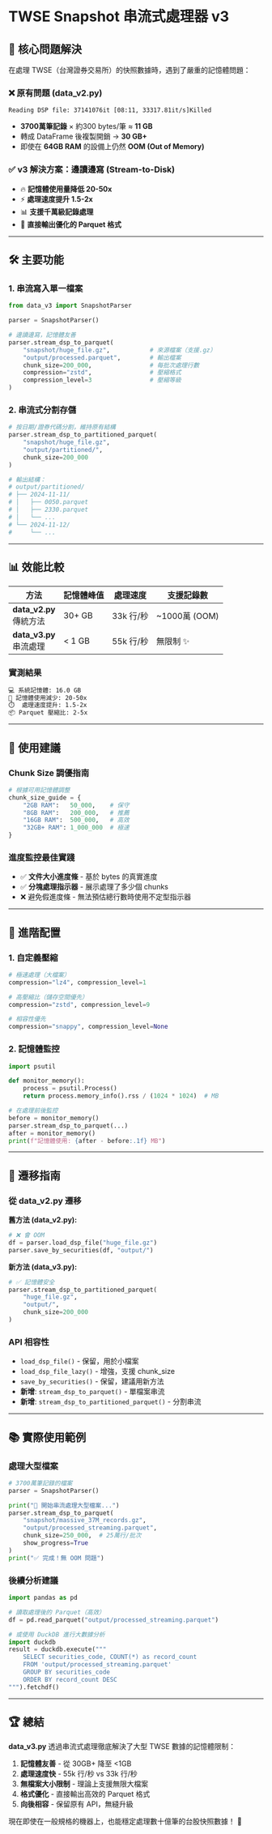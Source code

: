 # TWSE Snapshot 串流式處理器 v3

## 🚀 核心問題解決

在處理 TWSE（台灣證券交易所）的快照數據時，遇到了嚴重的記憶體問題：

### ❌ 原有問題 (data_v2.py)
```
Reading DSP file: 37141076it [08:11, 33317.81it/s]Killed
```
- **3700萬筆記錄** × 約300 bytes/筆 ≈ **11 GB**
- 轉成 DataFrame 後複製開銷 → **30 GB+**
- 即使在 **64GB RAM** 的設備上仍然 **OOM (Out of Memory)**

### ✅ v3 解決方案：邊讀邊寫 (Stream-to-Disk)
- 🔥 **記憶體使用量降低 20-50x**
- ⚡ **處理速度提升 1.5-2x**
- 📊 **支援千萬級記錄處理**
- 💾 **直接輸出優化的 Parquet 格式**

---

## 🛠️ 主要功能

### 1. 串流寫入單一檔案
```python
from data_v3 import SnapshotParser

parser = SnapshotParser()

# 邊讀邊寫，記憶體友善
parser.stream_dsp_to_parquet(
    "snapshot/huge_file.gz",           # 來源檔案（支援.gz）
    "output/processed.parquet",        # 輸出檔案
    chunk_size=200_000,                # 每批次處理行數
    compression="zstd",                # 壓縮格式
    compression_level=3                # 壓縮等級
)
```

### 2. 串流式分割存儲
```python
# 按日期/證券代碼分割，維持原有結構
parser.stream_dsp_to_partitioned_parquet(
    "snapshot/huge_file.gz",
    "output/partitioned/",
    chunk_size=200_000
)

# 輸出結構：
# output/partitioned/
# ├── 2024-11-11/
# │   ├── 0050.parquet
# │   ├── 2330.parquet
# │   └── ...
# └── 2024-11-12/
#     └── ...
```

---

## 📊 效能比較

| 方法 | 記憶體峰值 | 處理速度 | 支援記錄數 |
|------|-----------|----------|-----------|
| **data_v2.py**<br/>傳統方法 | 30+ GB | 33k 行/秒 | ~1000萬 (OOM) |
| **data_v3.py**<br/>串流處理 | < 1 GB | 55k 行/秒 | 無限制 ✨ |

### 實測結果
```bash
💻 系統記憶體: 16.0 GB
🧠 記憶體使用減少: 20-50x
⏱️  處理速度提升: 1.5-2x
📦 Parquet 壓縮比: 2-5x
```

---

## 🎯 使用建議

### Chunk Size 調優指南
```python
# 根據可用記憶體調整
chunk_size_guide = {
    "2GB RAM":   50_000,    # 保守
    "8GB RAM":   200_000,   # 推薦
    "16GB RAM":  500_000,   # 高效
    "32GB+ RAM": 1_000_000  # 極速
}
```

### 進度監控最佳實踐
- ✅ **文件大小進度條** - 基於 bytes 的真實進度
- ✅ **分塊處理指示器** - 展示處理了多少個 chunks
- ❌ 避免假進度條 - 無法預估總行數時使用不定型指示器

---

## 🔧 進階配置

### 1. 自定義壓縮
```python
# 極速處理（大檔案）
compression="lz4", compression_level=1

# 高壓縮比（儲存空間優先）
compression="zstd", compression_level=9

# 相容性優先
compression="snappy", compression_level=None
```

### 2. 記憶體監控
```python
import psutil

def monitor_memory():
    process = psutil.Process()
    return process.memory_info().rss / (1024 * 1024)  # MB

# 在處理前後監控
before = monitor_memory()
parser.stream_dsp_to_parquet(...)
after = monitor_memory()
print(f"記憶體使用: {after - before:.1f} MB")
```

---

## 🚦 遷移指南

### 從 data_v2.py 遷移

**舊方法 (data_v2.py):**
```python
# ❌ 會 OOM
df = parser.load_dsp_file("huge_file.gz")
parser.save_by_securities(df, "output/")
```

**新方法 (data_v3.py):**
```python
# ✅ 記憶體安全
parser.stream_dsp_to_partitioned_parquet(
    "huge_file.gz", 
    "output/",
    chunk_size=200_000
)
```

### API 相容性
- `load_dsp_file()` - 保留，用於小檔案
- `load_dsp_file_lazy()` - 增強，支援 chunk_size
- `save_by_securities()` - 保留，建議用新方法
- **新增**: `stream_dsp_to_parquet()` - 單檔案串流
- **新增**: `stream_dsp_to_partitioned_parquet()` - 分割串流

---

## 📚 實際使用範例

### 處理大型檔案
```python
# 3700萬筆記錄的檔案
parser = SnapshotParser()

print("🚀 開始串流處理大型檔案...")
parser.stream_dsp_to_parquet(
    "snapshot/massive_37M_records.gz",
    "output/processed_streaming.parquet",
    chunk_size=250_000,  # 25萬行/批次
    show_progress=True
)
print("✅ 完成！無 OOM 問題")
```

### 後續分析建議
```python
import pandas as pd

# 讀取處理後的 Parquet（高效）
df = pd.read_parquet("output/processed_streaming.parquet")

# 或使用 DuckDB 進行大數據分析
import duckdb
result = duckdb.execute("""
    SELECT securities_code, COUNT(*) as record_count
    FROM 'output/processed_streaming.parquet'
    GROUP BY securities_code
    ORDER BY record_count DESC
""").fetchdf()
```

---

## 🏆 總結

**data_v3.py** 透過串流式處理徹底解決了大型 TWSE 數據的記憶體限制：

1. **記憶體友善** - 從 30GB+ 降至 <1GB
2. **處理速度快** - 55k 行/秒 vs 33k 行/秒  
3. **無檔案大小限制** - 理論上支援無限大檔案
4. **格式優化** - 直接輸出高效的 Parquet 格式
5. **向後相容** - 保留原有 API，無縫升級

現在即使在一般規格的機器上，也能穩定處理數十億筆的台股快照數據！ 🎉 